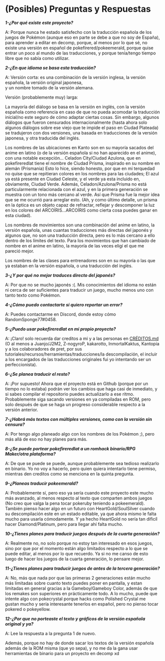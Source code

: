# (Posibles) Preguntas y Respuestas

***1-¿Por qué existe este proyecto?***

A: Porque nunca he estado satisfecho con la traducción española de los juegos de Pokémon 
(aunque eso en parte se debe a que no soy de España), para aprender a editar en decomp,
porque, al menos por lo que sé, no existe una versión en español de pokefirered/pokeemerald, 
porque quise entrar un poco al mundo de las traducciones, y porque tenía/tengo tiempo libre que no sabía como utilizar.


***2-¿En que idioma se basa esta traducción?***

A: Versión corta: es una combinación de la versión inglesa, la versión española, la versión original japonesa,  
y un nombre tomado de la versión alemana. 

Versión (probablemente muy) larga:

La mayoría del diálogo se basa en la versión en inglés, con la versión española como referencia en caso de que 
no pueda acomodar la traducción inicial/no este seguro de cómo adaptar ciertas cosas. Sin embargo, algunos diálogos
que fueron censurados internacionalmente 
(hasta ahora solo algunos diálogos sobre ese viejo que te impide el paso en Ciudad Plateada) se tradujeron con dos versiones, 
una basada en traducciones de la versión japonesa, y otra traducida del inglés.

Los nombres de las ubicaciones en Kanto son en su mayoría sacados del anime en latino 
(o de la versión española si no han aparecido en el anime), con una notable excepción...
Celadon City/Ciudad Azulona, que en pokefireredlat tiene el nombre de Ciudad Prisma, inspirado en su nombre en alemán (Prismania)
Esto lo hice, siendo honesto, por que en mi terquedad no quise que se repitieran colores en los nombres para las ciudades;
El azul ya está presente en Ciudad Celeste, y el verde ya esta incluido en, obviamente, Ciudad Verde.
Además, Celadon/Azulona/Prisma no está particularmente relacionada con el azul, y en la primera generación
se muestra con un tono más cercano al verde. Así que Prisma fue la mejor idea que se me ocurrió para arreglar esto. 
(Ah, y como último detalle, un prisma en la óptica es un objeto capaz de refractar, reflejar y descomponer la luz 
en los colores del ARCOÍRIS...ARCOÍRIS como cierta cosa puedes ganar en esta ciudad).

Los nombres de movimientos son una combinación del anime en latino, la versión española, unas cuantas traducciones más
directas del japonés y algunos que, no son una traducción directa, pero es lo más cercano a ello dentro de los límites del texto.
Para los movimientos que han cambiado de nombre en el anime en latino, la mayoría de las veces eligí el que me pareció mejor.

Los nombres de las clases para entrenadores son en su mayoría o las que ya estaban en la versión española, o una traducción
del inglés.


***3-¿Y por qué no mejor traduces directo del japonés?***

A: Por que no se mucho japonés :(. Mis conocimientos del idioma no están ni cerca de ser suficientes para traducir un juego,
mucho menos uno con tanto texto como Pokémon.


***4-¿Cómo puedo contactarte si quiero reportar un error?***

A: Puedes contactarme en Discord, donde estoy cómo RandomSponge77#0458.


***5-¿Puedo usar pokefireredlat en mi propio proyecto?***

A: ¡Claro! solo recuerda dar creditos a mi y a las personas en [CRÉDITOS.md](CRÉDITOS.md)
(O al menos a Juanjo/J2M2, Z-nogyroP, kakarotto, InmortalKaktus, Kantopia y a los colaboradores de pret,
por sus tutoriales/recursos/herramientas/traducciones/la descompilación, el incluir a los encargados de las traducciones originales 
fui yo intentando ser un perfeccionista).


***6-¿Se planea traducir el resto?***

A: ¡Por supuesto! Ahora que el proyecto está en Github (porque por un tiempo no lo estaba) podrán ver los cambios que haga casi de inmediato,
y si sabes compilar el repositorio puedes actualizarlo a ese ritmo. Probablemente siga sacando versiones en ya compiladas en ROM,
pero solo después de que se haga un progreso considerable respecto a la versión anterior.


***7-¿Habrá más textos con múltiples versiones, como con la versión sin censura?***

A: Por tengo algo planeado algo con los nombres de los Pokémon ;), pero más allá de eso no hay planes para más.


***8-¿Se puede portear pokefireredlat a un romhack binario/RPG Maker/otra plataforma?***

A: De que se puede se puede, aunque probablemente sea tedioso realizarlo en binario. Yo no voy a hacerlo, pero quien quiera
intentarlo tiene permiso, mientras den creditos como se menciona en la quinta pregunta.


***9-¿Planeas traducir pokeemerald?***

A: Probablemente sí, pero eso ya sería cuando este proyecto este mucho más avanzado, al menos respecto al texto que comparten
ambos juegos (No creo que valga la pena tocar pokeruby teniendo a pokeemerald).
También pienso hacer algo en un futuro con HeartGold/SoulSilver cuando su descompilación este en un estado editable, 
ya que ahora mismo le falta mucho para usarla cómodamente. Y ya hecho HeartGold no sería tan dificíl hacer Diamond/Platinum, 
pero para llegar ahí falta mucho.


***10-¿Tienes planes para traducir juegos después de la cuarta generación?***

A: Realmente no, no solo porque no estoy tan interesado en esos juegos, sino por que por el momento están algo limitados respecto
a lo que se puede editar, al menos por lo que recuerdo.
Ya si no me canso de esto luego de hacer los juegos de la cuarta generación, lo pensare mejor.


***11-¿Tienes planes para traducir juegos de antes de la tercera generación?***

A: No, más que nada por que las primeras 2 generaciones están mucho más limitadas sobre cuanto texto puedes poner en pantalla,
y estan limitadas en general gracias a la Gameboy/Gameboy Color, además de que los remakes son superiores en prácticamente todo.
A lo mucho, puede que intente algo con pokecrystal porque hacks como Polished Crystal me gustan mucho 
y sería interesante tenerlos en español, pero no pienso tocar pokered o pokeyellow.










***12-¿Por que no porteaste el texto y gráficos de la versión española original y ya?***

A: Lee la respuesta a la pregunta 1 de nuevo.
 
Además, porque no hay de donde sacar los textos de la versión española además de la ROM misma (que yo sepa),
y no me da la gana usar herramientas de binario para un proyecto en decomp xd
